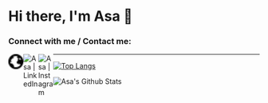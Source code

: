 # Hi there, I'm Asa 👋

### Connect with me / Contact me:

[<img align="left" alt="asadillahunty.com" width="30px" src="https://raw.githubusercontent.com/iconic/open-iconic/master/svg/globe.svg" />][website]
[<img align="left" alt="Asa | LinkedIn" width="30px" src="https://simpleicons.org/icons/linkedin.svg" />][linkedin]
[<img align="left" alt="Asa | Instagram" width="30px" src="https://simpleicons.org/icons/gmail.svg" />][email]


---

[![Top Langs](https://github-readme-stats.vercel.app/api/top-langs/?username=asa-dillahunty&layout=compact&hide_border=true)](https://github.com/anuraghazra/github-readme-stats)

<img align="left" alt="Asa's Github Stats" src="https://github-readme-stats.vercel.app/api?username=asa-dillahunty&show_icons=true&hide_border=true" />


[website]: http://www.asadillahunty.com
[linkedin]: https://linkedin.com/in/asa-dillahunty
[email]: mailto:stantondillahunty@gmail.com
